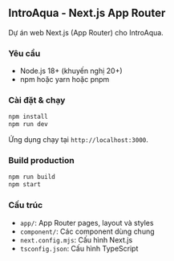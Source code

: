 ## IntroAqua - Next.js App Router

Dự án web Next.js (App Router) cho IntroAqua.

### Yêu cầu
- Node.js 18+ (khuyến nghị 20+)
- npm hoặc yarn hoặc pnpm

### Cài đặt & chạy
```bash
npm install
npm run dev
```
Ứng dụng chạy tại `http://localhost:3000`.

### Build production
```bash
npm run build
npm start
```

### Cấu trúc
- `app/`: App Router pages, layout và styles
- `component/`: Các component dùng chung
- `next.config.mjs`: Cấu hình Next.js
- `tsconfig.json`: Cấu hình TypeScript


